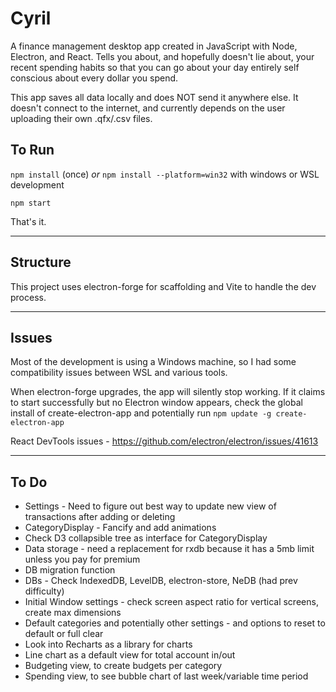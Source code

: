 # Cyril
A finance management desktop app created in JavaScript with Node, Electron, and React.
Tells you about, and hopefully doesn't lie about, your recent spending habits so that you can go about your day entirely self conscious about every dollar you spend.

This app saves all data locally and does NOT send it anywhere else. It doesn't connect to the internet, and currently depends on the user uploading their own .qfx/.csv files.

## To Run
`npm install` (once) _or_ `npm install --platform=win32` with windows or WSL development

`npm start`

That's it.

---

## Structure
This project uses electron-forge for scaffolding and Vite to handle the dev process.

---

## Issues
Most of the development is using a Windows machine, so I had some compatibility issues between WSL and various tools.

When electron-forge upgrades, the app will silently stop working. If it claims to start successfully but no Electron window appears, check the global install of create-electron-app and potentially run `npm update -g create-electron-app`

React DevTools issues - https://github.com/electron/electron/issues/41613

---

## To Do
* Settings - Need to figure out best way to update new view of transactions after adding or deleting
* CategoryDisplay - Fancify and add animations
* Check D3 collapsible tree as interface for CategoryDisplay
* Data storage - need a replacement for rxdb because it has a 5mb limit unless you pay for premium
* DB migration function
* DBs - Check IndexedDB, LevelDB, electron-store, NeDB (had prev difficulty)
* Initial Window settings - check screen aspect ratio for vertical screens, create max dimensions
* Default categories and potentially other settings - and options to reset to default or full clear
* Look into Recharts as a library for charts
* Line chart as a default view for total account in/out
* Budgeting view, to create budgets per category
* Spending view, to see bubble chart of last week/variable time period

